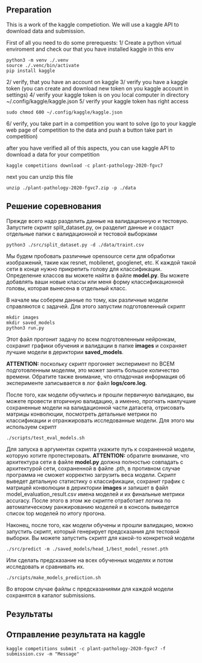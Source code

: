 ## Preparation

This is a work of the kaggle competiotion. We will use a kaggle API to download data and submission.

First of all you need to do some prerequests:
1/ Create a python virtual enviroment and check our that you have installed kaggle in this env
```
python3 -m venv ./.venv
source ./.venc/bin/activate
pip install kaggle
```
2/ verify, that you have an account on kaggle
3/ verify you have a kaggle token (you can create and download new token on you kaggle account in settings)
4/ verify your kaggle token is on you local computer in directory ~/.config/kaggle/kaggle.json
5/ verify your kaggle token has right access
```
sudo chmod 600 ~/.config/kaggle/kaggle.json
```
6/ verify, you take part in a competition you want to solve (go to your kaggle web page of competition to the data and push a button take part in competition)

after you have verified all of this aspects, you can use kaggle API to download a data for your competition
```
kaggle competitions download -c plant-pathology-2020-fgvc7
```

next you can unzip this file
```
unzip ./plant-pathology-2020-fgvc7.zip -p ./data
```


## Решение соревнования

Прежде всего надо разделить данные на валидационную и тестовую. Запустите скрипт split_dataset.py, он разделит данные и создаст отдельные папки
с валидационной и тестовой выборками
```
python3 ./src/split_dataset.py -d ./data/traint.csv
```

Мы будем пробовать различные opensource сети для обработки изображений, такие как resnet, mobilenet, googlenet, etc. 
К каждой такой сети в конце нужно прикрепить голову для классификации. Определение классов вы можете найти в файле 
__model.py__. Вы можете добавлять ваши новые классы или меня форму классификационной головы, которая вынесена в отдельный 
класс. 

В начале мы соберем данные по тому, как различные модели справляются с задачей. Для этого запустим подготовленный скрипт
```
mkdir images
mkdir saved_models
python3 run.py
```

Этот файл прогонит задачу по всем подготовленным нейронкам, сохранит графики обучения и валидации в папке __images__ и
сохраняет лучшие модели в дериктории __saved_models__. 

__ATTENTION:__ поскольку скрипт прогоняет эксперимент по ВСЕМ подготовленным моделям, это может занять большое количество 
времени. Обратите также внимание, что отладочная информация об эксперименте записывается в лог файл __logs/core.log__.

После того, как модели обучились и прошли первичную валидацию, вы можете провести вторичную валидацию, а именно, прогнать
наилучшие сохраненные модели на валидационной части датасета, отрисовать матрицы конволюции, посмотреть детальные
метрики по классификации и отранжировать исследованные модели. Для этого мы используем скрипт
```
./scripts/test_eval_models.sh
```
Для запуска в аргументах скрипта укажите путь к сохраненной модели, которую хотите протестировать. 
__ATTENTION:__ обратите внимание, что архитектура сети в файле __model.py__ должна полностью совпадать с архитектурой сети, сохраненной в файле .pth,
в противном случае программа не сможет корректно загрузить веса модели.
Скрипт выведет детальную статистику о классификации, сохранит график с матрицей конволюции в дериктории __images__ и запишет в файл
model_evaluation_result.csv имена моделей и их финальные метрики accuracy. После этого в этом же скрипте отработает логика по 
автоматическому ранжированию моделей и в консоль выведется список top моделей по итогу прогона.

Наконец, после того, как модели обучены и прошли валидацию, можно запустить скрипт, который генерирует предсказания для тестовой выборки.
Вы можете запустить скрипт для какой-то конкретной модели
```
./src/predict -m ./saved_models/head_1/best_model_resnet.pth
```
Или сделать предсказание на всех обученных моделях и потом исследовать и сравнивать их.
```
./srcipts/make_models_prediction.sh
```
Во втором случае файлы с предсказаниями для каждой модели сохранятся в каталог submissions.

## Результаты

## Отправление результата на kaggle

```
kaggle competitions submit -c plant-pathology-2020-fgvc7 -f submission.csv -m "Message"
```